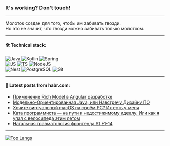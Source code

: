 ### It's working? Don't touch!

---
Молоток создан для того, чтобы им забивать гвозди. <br>
Но это не значит, что гвозди можно забивать только молотком.

---

#### 🛠️ Technical stack:

![Java](https://img.shields.io/badge/Java-informational?logo=Oracle&style=flat&logoColor=white&color=FF4500)
![Kotlin](https://img.shields.io/badge/Kotlin-informational?logo=Kotlin&style=flat&logoColor=white&color=774D97)
![Spring](https://img.shields.io/badge/SpringBoot-informational?logo=SpringBoot&style=flat&logoColor=white&color=6DB33F) <br>
![JS](https://img.shields.io/badge/JS-informational?logo=javaScript&style=flat&logoColor=black&color=F7Df1E)
![TS](https://img.shields.io/badge/TypeScript-informational?logo=typeScript&style=flat&logoColor=black&color=0667A8)
![NodeJS](https://img.shields.io/badge/NodeJS-informational?logo=node.js&style=flat&logoColor=white&color=70A760) <br>
![Nest](https://img.shields.io/badge/NestJS-informational?logo=NestJS&style=flat&logoColor=white&color=E0234E)
![PostgreSQL](https://img.shields.io/badge/PostgreSQL-informational?logo=PostgreSQL&style=flat&logoColor=white&color=DAA520)
![Git](https://img.shields.io/badge/Git-informational?logo=git&style=flat&logoColor=white&color=778899)

___

#### 💬 Latest posts from habr.com:

<!-- BLOG-POST-LIST:START -->
- [Применение Rich Model в Angular разработке](https://habr.com/ru/articles/761418/?utm_source=habrahabr&utm_medium=rss&utm_campaign=761418)
- [Модельно-Ориентированная Java, или Навстречу Дизайну ПО](https://habr.com/ru/articles/761414/?utm_source=habrahabr&utm_medium=rss&utm_campaign=761414)
- [Хочите виртуальный macOS на своём PC? Их есть у меня](https://habr.com/ru/articles/761408/?utm_source=habrahabr&utm_medium=rss&utm_campaign=761408)
- [Ката программиста — на пути к недостижимому идеалу. Или как я упал с велосипеда этим летом](https://habr.com/ru/articles/761396/?utm_source=habrahabr&utm_medium=rss&utm_campaign=761396)
- [Натальная травматология фронтенда S1 E1-14](https://habr.com/ru/articles/761316/?utm_source=habrahabr&utm_medium=rss&utm_campaign=761316)
<!-- BLOG-POST-LIST:END -->

---
[![Top Langs](https://github-readme-stats-git-master-advtsetting-gmailcom.vercel.app/api/top-langs/?username=zloylis&langs_count=10&hide_title=false&title_color=e6edf3&size_weight=0.5&count_weight=0.5&layout=compact&hide_border=true&theme=dracula)](https://github.com/zloylis)

<!-- ![GitHub stats](https://github-readme-stats-git-master-advtsetting-gmailcom.vercel.app/api?username=zloylis&show_icons=true&hide_border=true&theme=dracula&hide_title=true&include_all_commits=true&count_private=true&hide=contribs&hide_rank=true) -->
